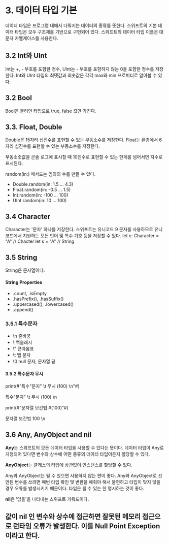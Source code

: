 # 3. 데이터 타입 기본
데이터 타입은 프로그램 내에서 다뤄지는 데이터의 종류를 뜻한다.
스위프트의 기본 데이터 타입은 모두 구조체를 기반으로 구현되어 있다.
스위프트의 데이터 타입 이름은 대문자 카멜케이스를 사용한다.

## 3.2 Int와 UInt
Int는 +, -  부호를 포함한 정수, UInt는 - 부호를 포함하지 않는 0을 포함한 정수를 저장한다.
Int와 UInt 타입의 최댓값과 최솟값은 각각 max와 min 프로퍼티로 알아볼 수 있다.

## 3.2 Bool
Bool은 불리언 타입으로 true, false 값만 가진다.

## 3.3. Float, Double
Double은 15자리 십진수를 표현할 수 있는 부동소수를 저장한다.
Float는 환경에서 6자리 십진수를 표현할 수 있는 부동소수를 저장한다.

부동소숫값을 콘솔 로그에 표시할 때 10진수로 표현할 수 있는 한계를 넘어서면 지수로 표시된다.

random(in:) 메서드는 임의의 수를 만들 수 있다.
- Double.random(in: 1.5 ... 4.3)
- Float.random(in: -0.5 ... 1.5)
- Int.random(in: -100 ... 100)
- UInt.random(in: 10 ... 100)

## 3.4 Character
Character는 '문자' 하나를 저장한다.
스위프트는 유니코드 9 문자를 사용하므로 유니코드에서 지원하는 모든 언어 및 특수 기호 등을 저장할 수 있다.
let c: Character = "A"    // Chacter
let s = "A"                // String

## 3.5 String
String은 문자열이다.

#### String Properties
- .count, .isEmpty
- .hasPrefix(), .hasSuffix()
- .uppercased(), .lowercased()
- .append()

### 3.5.1 특수문자
- \\n        줄바꿈
- \\        백슬래시
- \\"        큰따옴표
- \\t        탭 문자
- \\0        null 문자, 문자열 끝

#### 3.5.2 특수문자 무시
print(#"특수"문자" \t 무시 \(100) \n"#)

특수"문자" \t 무시 \(100) \n

print(#"문자열 보간법 \#(100)"#)

문자열 보간법 100 \n

## 3.6 Any, AnyObject and nil

**Any**는 스위프트의 모든 데이터 타입을 사용할 수 있다는 뜻이다. 데이터 타입이 Any로 지정되어 있다면 변수와 상수에 어떤 종류의 데이터 타입이든지 할당할 수 있다.

**AnyObject**는 클래스의 타입에 상관없이 인스턴스를 할당할 수 있다.

Any와 AnyObject는 될 수 있으면 사용하지 않는 편이 좋다. Any와 AnyObject로 선언된 변수를 쓰려면 매번 타입 확인 및 변환을 해줘야 해서 불편하고 타입이 맞지 않을 경우 오류를 발생시키기 때문이다. 타입은 될 수 있는 한 명시하는 것이 좋다.

**nil**은 '없을'을 나타내는 스위프트 키워드이다.

값이 nil 인 변수와 상수에 접근하면 잘못된 메모리 접근으로 런타임 오류가 발생한다. 이를 **Null Point Exception**이라고 한다.
----
